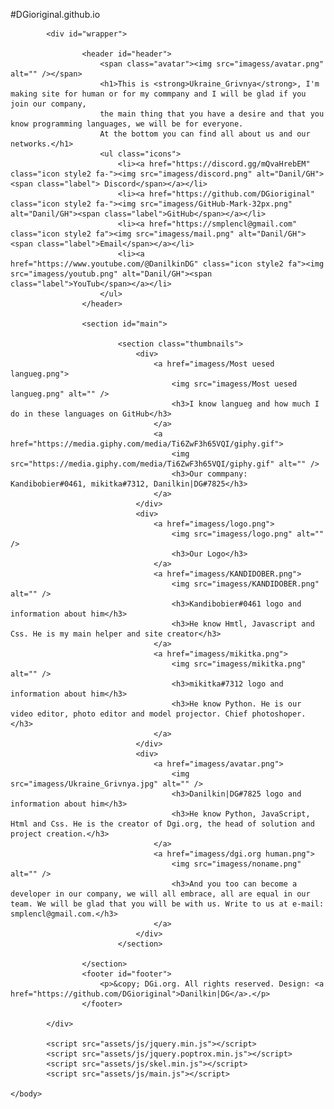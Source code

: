 #DGioriginal.github.io
<!DOCTYPE HTML>

<html>
	<head>
		<title>Ukraine_Grivnya</title>
		<meta charset="utf-8" />
		<meta name="viewport" content="width=device-width, initial-scale=1" />
		<link rel="stylesheet" href="assets/css/main.css" />
		<link rel="site icon" href="https://media.giphy.com/media/9JrkkDoJuU0FbdbUZU/giphy.gif"/>
	</head>
	<body>

			<div id="wrapper">

					<header id="header">
						<span class="avatar"><img src="imagess/avatar.png" alt="" /></span>
						<h1>This is <strong>Ukraine_Grivnya</strong>, I'm making site for human or for my commpany and I will be glad if you join our company, 
						the main thing that you have a desire and that you know programming languages, we will be for everyone. 
						At the bottom you can find all about us and our networks.</h1>
						<ul class="icons">
							<li><a href="https://discord.gg/mQvaHrebEM" class="icon style2 fa-"><img src="imagess/discord.png" alt="Danil/GH"><span class="label"> Discord</span></a></li>
							<li><a href="https://github.com/DGioriginal" class="icon style2 fa-"><img src="imagess/GitHub-Mark-32px.png" alt="Danil/GH"><span class="label">GitHub</span></a></li>
							<li><a href="https://smplencl@gmail.com" class="icon style2 fa"><img src="imagess/mail.png" alt="Danil/GH"><span class="label">Email</span></a></li>
							<li><a href="https://www.youtube.com/@DanilkinDG" class="icon style2 fa"><img src="imagess/youtub.png" alt="Danil/GH"><span class="label">YouTub</span></a></li>
						</ul>
					</header>

					<section id="main">

							<section class="thumbnails">
								<div>
									<a href="imagess/Most uesed langueg.png">
										<img src="imagess/Most uesed langueg.png" alt="" />
										<h3>I know langueg and how much I do in these languages on GitHub</h3>
									</a>
									<a href="https://media.giphy.com/media/Ti6ZwF3h65VQI/giphy.gif">
										<img src="https://media.giphy.com/media/Ti6ZwF3h65VQI/giphy.gif" alt="" />
										<h3>Our commpany: Kandibobier#0461, mikitka#7312, Danilkin|DG#7825</h3>
									</a>
								</div>
								<div>
									<a href="imagess/logo.png">
										<img src="imagess/logo.png" alt="" />
										<h3>Our Logo</h3>
									</a>
									<a href="imagess/KANDIDOBER.png">
										<img src="imagess/KANDIDOBER.png" alt="" />
										<h3>Kandibobier#0461 logo and information about him</h3>
										<h3>He know Hmtl, Javascript and Css. He is my main helper and site creator</h3>
									</a>
									<a href="imagess/mikitka.png">
										<img src="imagess/mikitka.png" alt="" />
										<h3>mikitka#7312 logo and information about him</h3>
										<h3>He know Python. He is our video editor, photo editor and model projector. Chief photoshoper.</h3>
									</a>
								</div>
								<div>
									<a href="imagess/avatar.png">
										<img src="imagess/Ukraine_Grivnya.jpg" alt="" />
										<h3>Danilkin|DG#7825 logo and information about him</h3>
										<h3>He know Python, JavaScript, Html and Css. He is the creator of Dgi.org, the head of solution and project creation.</h3>
									</a>
									<a href="imagess/dgi.org human.png">
										<img src="imagess/noname.png" alt="" />
										<h3>And you too can become a developer in our company, we will all embrace, all are equal in our team. We will be glad that you will be with us. Write to us at e-mail: smplencl@gmail.com.</h3>
									</a>
								</div>
							</section>

					</section>
					<footer id="footer">
						<p>&copy; DGi.org. All rights reserved. Design: <a href="https://github.com/DGioriginal">Danilkin|DG</a>.</p>
					</footer>

			</div>

			<script src="assets/js/jquery.min.js"></script>
			<script src="assets/js/jquery.poptrox.min.js"></script>
			<script src="assets/js/skel.min.js"></script>
			<script src="assets/js/main.js"></script>

	</body>
</html>
